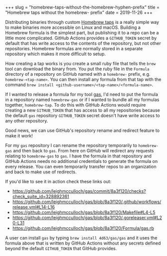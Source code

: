 +++
slug = "homebrew-taps-without-the-homebrew-hyphen-prefix"
title = "Homebrew taps without the homebrew- prefix"
date = 2019-11-26
+++

Distributing binaries through custom [Homebrew taps](https://docs.brew.sh/How-to-Create-and-Maintain-a-Tap#creating-a-tap) is a really simple way to make binaries more accessible on Linux and macOS. Building a Homebrew formula is the simplest part, but publishing it to a repo can be a little more complicated. GitHub Actions provides a `GITHUB_TOKEN` secret by default that has write access to the contents of the repository, but not other repositories. Homebrew formulas are normally stored in a separate repository which makes it more difficult to setup.

How creating a tap works is you create a small ruby file that tells the `brew` tool can download the binary from. You put the ruby file in the `Formula` directory of a repository on GitHub named with a `homebrew-` prefix, e.g. `homebrew-<tap-name>`. You can then install any formula from that tap with the command `brew install <github-username>/<tap-name>/<formula-name>`.

If I wanted to release a formula for my tool [gas](https://github.com/leighmcculloch/gas), I'd need to put the formula in a repository named `homebrew-gas` or if I wanted to bundle all my formulas together, `homebrew-tap`. To do this with GitHub Actions would require creating a new `GITHUB_TOKEN` that has access to all my repositories because the default `gas` repository `GITHUB_TOKEN` secret doesn't have write access to any other repository.

Good news, we can use GitHub's repository rename and redirect feature to make it work!

For my `gas` repository I can rename the repository temporarily to `homebrew-gas` and then back to `gas`. From here on GitHub will redirect any requests relating to `homebrew-gas` to `gas`. I have the formula in that repository and GitHub Actions needs no additional credentials to generate the formula on every release. You can even temporarily transfer repos to an organization and back to make use of redirects.

If you'd like to see it in action check these links out:

- https://github.com/leighmcculloch/gas/commit/8a3f120/checks?check_suite_id=328892361
- https://github.com/leighmcculloch/gas/blob/8a3f120/.github/workflows/release.yml#L14-L16
- https://github.com/leighmcculloch/gas/blob/8a3f120/Makefile#L4-L5
- https://github.com/leighmcculloch/gas/blob/8a3f120/.goreleaser.yml#L20-L31
- https://github.com/leighmcculloch/gas/blob/8a3f120/Formula/gas.rb

A user can install `gas` by typing `brew install 4d63/gas/gas` and it uses the formula above that is written by GitHub Actions without any secrets defined beyond the default `GITHUB_TOKEN` that GitHub provides.
